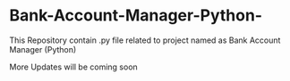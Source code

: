 # Bank-Account-Manager-Python-
This Repository contain .py file related to project named as Bank Account Manager (Python)

More Updates will be coming soon
